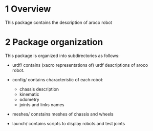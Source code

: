 # 1 Overview #

This package contains the description of aroco robot

# 2 Package organization #

This package is organized into subdirectories as follows:

  - urdf/ contains (xacro representations of) urdf descriptions of aroco robot.

  - config/ contains characteristic of each robot:

    - chassis description
    - kinematic
    - odometry
    - joints and links names

   - meshes/ constains meshes of chassis and wheels

   - launch/ contains scripts to display robots and test joints
